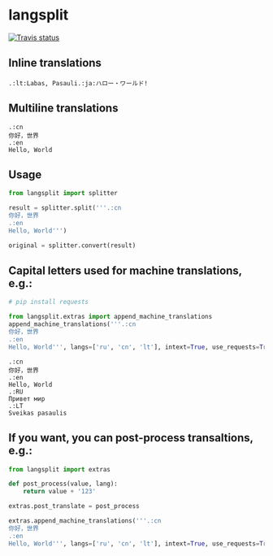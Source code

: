 # langsplit
[![Travis status](https://img.shields.io/travis/mindey/langsplit/master.svg?style=flat)](https://travis-ci.org/mindey/langsplit)

## Inline translations

```
.:lt:Labas, Pasauli.:ja:ハロー・ワールド!
```

## Multiline translations

```
.:cn
你好，世界
.:en
Hello, World
```

## Usage

```python
from langsplit import splitter

result = splitter.split('''.:cn
你好，世界
.:en
Hello, World''')

original = splitter.convert(result)
```

## Capital letters used for machine translations, e.g.:

```python
# pip install requests

from langsplit.extras import append_machine_translations
append_machine_translations('''.:cn
你好，世界
.:en
Hello, World''', langs=['ru', 'cn', 'lt'], intext=True, use_requests=True)
```

```
.:cn
你好，世界
.:en
Hello, World
.:RU
Привет мир
.:LT
Sveikas pasaulis
```

## If you want, you can post-process transaltions, e.g.:

```python
from langsplit import extras

def post_process(value, lang):
    return value + '123'

extras.post_translate = post_process

extras.append_machine_translations('''.:cn
你好，世界
.:en
Hello, World''', langs=['ru', 'cn', 'lt'], intext=True, use_requests=True)
```
